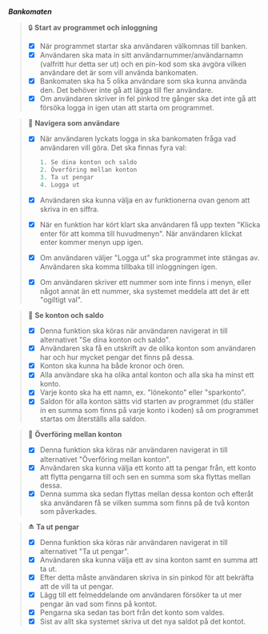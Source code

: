 ***Bankomaten***

> 🔒 **Start av programmet och inloggning**
>
> - [X] När programmet startar ska användaren välkomnas till banken.
> - [X] Användaren ska mata in sitt användarnummer/användarnamn (valfritt hur detta ser ut) och en pin-kod som ska avgöra vilken användare det är som vill använda bankomaten.
> - [x] Bankomaten ska ha 5 olika användare som ska kunna använda den. Det behöver inte gå att lägga till fler användare.
> - [x] Om användaren skriver in fel pinkod tre gånger ska det inte gå att försöka logga in igen utan att starta om programmet.

> 🧭 **Navigera som användare**
>
> - [x] När användaren lyckats logga in ska bankomaten fråga vad användaren vill göra. Det ska finnas fyra val:
> 
>     ```csharp
>     1. Se dina konton och saldo
>     2. Överföring mellan konton
>     3. Ta ut pengar
>     4. Logga ut
>     ```
>
> - [x] Användaren ska kunna välja en av funktionerna ovan genom att skriva in en siffra.
> - [x] När en funktion har kört klart ska användaren få upp texten "Klicka enter för att komma till huvudmenyn". När användaren klickat enter kommer menyn upp igen.
> - [x] Om användaren väljer "Logga ut" ska programmet inte stängas av. Användaren ska komma tillbaka till inloggningen igen.
> - [x] Om användaren skriver ett nummer som inte finns i menyn, eller något annat än ett nummer, ska systemet meddela att det är ett "ogiltigt val".

> 🔢 **Se konton och saldo**
>
> - [x] Denna funktion ska köras när användaren navigerat in till alternativet "Se dina konton och saldo".
> - [x] Användaren ska få en utskrift av de olika konton som användaren har och hur mycket pengar det finns på dessa.
> - [x] Konton ska kunna ha både kronor och ören.
> - [x] Alla användare ska ha olika antal konton och alla ska ha minst ett konto.
> - [x] Varje konto ska ha ett namn, ex. "lönekonto" eller "sparkonto".
> - [x] Saldon för alla konton sätts vid starten av programmet (du ställer in en summa som finns på varje konto i koden) så om programmet startas om återställs alla saldon.

> 🔁 **Överföring mellan konton**
>
> - [x] Denna funktion ska köras när användaren navigerat in till alternativet "Överföring mellan konton".
> - [x] Användaren ska kunna välja ett konto att ta pengar från, ett konto att flytta pengarna till och sen en summa som ska flyttas mellan dessa.
> - [x] Denna summa ska sedan flyttas mellan dessa konton och efteråt ska användaren få se vilken summa som finns på de två konton som påverkades.

> ⏏️ **Ta ut pengar**
>
> - [x] Denna funktion ska köras när användaren navigerat in till alternativet "Ta ut pengar".
> - [x] Användaren ska kunna välja ett av sina konton samt en summa att ta ut.
> - [x] Efter detta måste användaren skriva in sin pinkod för att bekräfta att de vill ta ut pengar.
> - [x] Lägg till ett felmeddelande om användaren försöker ta ut mer pengar än vad som finns på kontot.
> - [x] Pengarna ska sedan tas bort från det konto som valdes.
> - [x] Sist av allt ska systemet skriva ut det nya saldot på det kontot.
